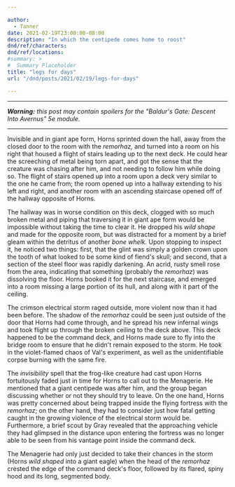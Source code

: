 ```yaml
---

author:
  - Tanner
date: 2021-02-19T23:00:00-08:00
description: "In which the centipede comes home to roost"
dnd/ref/characters:
dnd/ref/locations:
#summary: >
#  Summary Placeholder
title: "legs for days"
url: "/dnd/posts/2021/02/19/legs-for-days"

---
```


---

_**Warning:** this post may contain spoilers for the "Baldur's Gate: Descent Into Avernus" 5e module._

---

Invisible and in giant ape form, Horns sprinted down the hall, away from the closed door to the room with the _remorhaz,_ and turned into a room on his right that housed a flight of stairs leading up to the next deck.
He could hear the screeching of metal being torn apart, and got the sense that the creature was chasing after him, and not needing to follow him while doing so.
The flight of stairs opened up into a room upon a deck very similar to the one he came from; the room opened up into a hallway extending to his left and right, and another room with an ascending staircase opened off of the hallway opposite of Horns.

The hallway was in worse condition on this deck, clogged with so much broken metal and piping that traversing it in giant ape form would be impossible without taking the time to clear it.
He dropped his _wild shape_ and made for the opposite room, but was distracted for a moment by a brief gleam within the detritus of another _bone whelk._
Upon stopping to inspect it, he noticed two things: first, that the glint was simply a golden crown upon the tooth of what looked to be some kind of fiend's skull; and second, that a section of the steel floor was rapidly darkening.
An acrid, rusty smell rose from the area, indicating that something (probably the _remorhaz_) was dissolving the floor.
Horns booked it for the next staircase, and emerged into a room missing a large portion of its hull, and along with it part of the ceiling.

The crimson electrical storm raged outside, more violent now than it had been before.
The shadow of the _remorhaz_ could be seen just outside of the door that Horns had come through, and he spread his new infernal wings and took flight up through the broken ceiling to the deck above.
This deck happened to be the command deck, and Horns made sure to fly into the bridge room to ensure that he didn't remain exposed to the storm.
He took in the violet-flamed chaos of Val's experiment, as well as the unidentifiable corpse burning with the same fire.

The _invisibility_ spell that the frog-like creature had cast upon Horns fortuitously faded just in time for Horns to call out to the Menagerie.
He mentioned that a giant centipede was after him, and the group began discussing whether or not they should try to leave.
On the one hand, Horns was pretty concerned about being trapped inside the flying fortress with the _remorhaz_; on the other hand, they had to consider just how fatal getting caught in the growing violence of the electrical storm would be.
Furthermore, a brief scout by Gray revealed that the approaching vehicle they had glimpsed in the distance upon entering the fortress was no longer able to be seen from his vantage point inside the command deck.

The Menagerie had only just decided to take their chances in the storm (Horns _wild shaped_ into a giant eagle) when the head of the _remorhaz_ crested the edge of the command deck's floor, followed by its flared, spiny hood and its long, segmented body.
